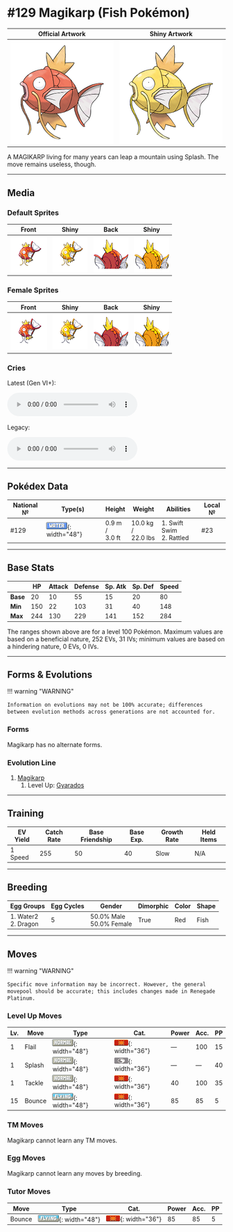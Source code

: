 # #129 Magikarp (Fish Pokémon)

| Official Artwork | Shiny Artwork |
|------------------|---------------|
| ![Official Artwork](../assets/sprites/magikarp/official.png "Magikarp") | ![Shiny Artwork](../assets/sprites/magikarp/official_shiny.png "Magikarp") |

A MAGIKARP living for many years can leap a mountain using Splash. The move remains useless, though.

---

## Media

### Default Sprites

| Front | Shiny | Back | Shiny |
|-------|-------|------|-------|
| ![Magikarp](../assets/sprites/magikarp/front.gif "Magikarp: A MAGIKARP living for many years can leap a mountain using Splash. The move remains useless, though.") | ![Magikarp](../assets/sprites/magikarp/front_shiny.png "Magikarp: A MAGIKARP living for many years can leap a mountain using Splash. The move remains useless, though.") | ![Magikarp](../assets/sprites/magikarp/back.png "Magikarp: A MAGIKARP living for many years can leap a mountain using Splash. The move remains useless, though.") | ![Magikarp](../assets/sprites/magikarp/back_shiny.png "Magikarp: A MAGIKARP living for many years can leap a mountain using Splash. The move remains useless, though.") |

### Female Sprites

| Front | Shiny | Back | Shiny |
|-------|-------|------|-------|
| ![Magikarp](../assets/sprites/magikarp/front_female.gif "Magikarp: A MAGIKARP living for many years can leap a mountain using Splash. The move remains useless, though.") | ![Magikarp](../assets/sprites/magikarp/front_shiny_female.png "Magikarp: A MAGIKARP living for many years can leap a mountain using Splash. The move remains useless, though.") | ![Magikarp](../assets/sprites/magikarp/back_female.png "Magikarp: A MAGIKARP living for many years can leap a mountain using Splash. The move remains useless, though.") | ![Magikarp](../assets/sprites/magikarp/back_shiny_female.png "Magikarp: A MAGIKARP living for many years can leap a mountain using Splash. The move remains useless, though.") |

### Cries

Latest (Gen VI+):

<audio controls>
<source src='../../assets/cries/magikarp/latest.ogg' type='audio/ogg'>
  Your browser does not support the audio element.
</audio>

Legacy:

<audio controls>
<source src='../../assets/cries/magikarp/legacy.ogg' type='audio/ogg'>
  Your browser does not support the audio element.
</audio>

---

## Pokédex Data

| National № | Type(s) | Height | Weight | Abilities | Local № |
|------------|---------|--------|--------|-----------|---------|
| #129 | ![water](../assets/types/water.png "Water"){: width="48"} | 0.9 m /<br>3.0 ft | 10.0 kg /<br>22.0 lbs | 1. <span class="tooltip" title="Boosts the Pokémon’s Speed in rain.">Swift Swim</span><br>2. <span class="tooltip" title="This Pokémon's Speed rises one stage with each hit from a damaging dark-, ghost-, or bug-type move.">Rattled</span> | #23 |

---

## Base Stats
|   | HP | Attack | Defense | Sp. Atk | Sp. Def | Speed |
|---|----|--------|---------|---------|---------|-------|
| **Base** | 20 | 10 | 55 | 15 | 20 | 80 |
| **Min** | 150 | 22 | 103 | 31 | 40 | 148 |
| **Max** | 244 | 130 | 229 | 141 | 152 | 284 |

The ranges shown above are for a level 100 Pokémon. Maximum values are based on a beneficial nature, 252 EVs, 31 IVs; minimum values are based on a hindering nature, 0 EVs, 0 IVs.

---

## Forms & Evolutions

!!! warning "WARNING"

    Information on evolutions may not be 100% accurate; differences between evolution methods across generations are not accounted for.

### Forms

Magikarp has no alternate forms.

### Evolution Line

1. [Magikarp](magikarp.md/)
    1. Level Up: [Gyarados](gyarados.md/)




---

## Training

| EV Yield | Catch Rate | Base Friendship | Base Exp. | Growth Rate | Held Items |
|----------|------------|-----------------|-----------|-------------|------------|
| 1 Speed | 255 | 50 | 40 | Slow | N/A |

---

## Breeding

| Egg Groups | Egg Cycles | Gender | Dimorphic | Color | Shape |
|------------|------------|--------|-----------|-------|-------|
| 1. Water2<br>2. Dragon | 5 | 50.0% Male<br>50.0% Female | True | Red | Fish |

---

## Moves

!!! warning "WARNING"

    Specific move information may be incorrect. However, the general movepool should be accurate; this includes changes made in Renegade Platinum.

### Level Up Moves

| Lv. | Move | Type | Cat. | Power | Acc. | PP |
| --- | --- | --- | --- | --- | --- | --- |
| 1 | <span class="tooltip" title="The user flails about aimlessly to attack. It becomes more powerful the less HP the user has.">Flail</span> | ![normal](../assets/types/normal.png "Normal"){: width="48"} | ![physical](../assets/move_category/physical.png "Physical"){: width="36"} | — | 100 | 15 |
| 1 | <span class="tooltip" title="The user just flops and splashes around to no effect at all...  ">Splash</span> | ![normal](../assets/types/normal.png "Normal"){: width="48"} | ![status](../assets/move_category/status.png "Status"){: width="36"} | — | — | 40 |
| 1 | <span class="tooltip" title="A physical attack in which the user charges and slams into the foe with its whole body.">Tackle</span> | ![normal](../assets/types/normal.png "Normal"){: width="48"} | ![physical](../assets/move_category/physical.png "Physical"){: width="36"} | 40 | 100 | 35 |
| 15 | <span class="tooltip" title="The user bounces up high, then drops on the foe on the second turn. It may also paralyze the foe.">Bounce</span> | ![flying](../assets/types/flying.png "Flying"){: width="48"} | ![physical](../assets/move_category/physical.png "Physical"){: width="36"} | 85 | 85 | 5 |

### TM Moves

Magikarp cannot learn any TM moves.
### Egg Moves

Magikarp cannot learn any moves by breeding.
### Tutor Moves

| Move | Type | Cat. | Power | Acc. | PP |
| --- | --- | --- | --- | --- | --- |
| <span class="tooltip" title="The user bounces up high, then drops on the foe on the second turn. It may also paralyze the foe.">Bounce</span> | ![flying](../assets/types/flying.png "Flying"){: width="48"} | ![physical](../assets/move_category/physical.png "Physical"){: width="36"} | 85 | 85 | 5 |

